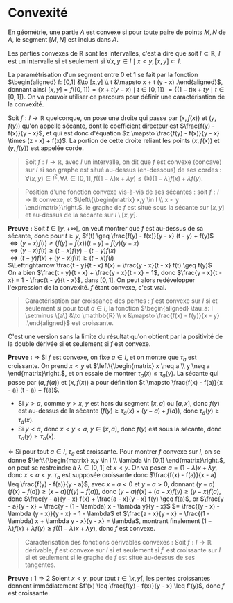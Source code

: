 # Convexité
En géométrie, une partie $A$ est convexe si pour toute paire de points $M,N$ de
$A$, le segment $[M,N]$ est inclus dans $A$.

Les parties convexes de $\mathbb{R}$ sont les intervalles, c'est à dire que soit
$I \subset \mathbb{R}$, $I$ est un intervalle si et seulement si
$\forall x,y \in I \mid x < y, [x,y] \subset I$.

La paramétrisation d'un segment entre $0$ et $1$ se fait par la fonction
$\begin{aligned} f: [0,1] &\to [x,y] \\ t &\mapsto x + t (y - x) .\end{aligned}$,
donnant ainsi $[x,y] = f([0,1]) = \{x + t (y - x) \mid t \in [0,1]\}$
$= \{(1 - t) x + t y \mid t \in [0,1]\}$. On va pouvoir utiliser ce parcours
pour définir une caractérisation de la convexité.

Soit $f : I \to \mathbb{R}$ quelconque, on pose une droite qui passe par
$(x,f(x))$ et $(y,f(y))$ qu'on appelle sécante, dont le coefficient directeur
est $\frac{f(y) - f(x)}{y - x}$, et qui est donc d'équation
$z \mapsto \frac{f(y) - f(x)}{y - x} \times (z - x) + f(x)$.
La portion de cette droite reliant les points $(x,f(x))$ et $(y,f(y))$
est appelée corde.

> Soit $f : I \to \mathbb{R}$, avec $I$ un intervalle, on dit que $f$ est
> convexe (concave) sur $I$ si son graphe est situé au-dessus (en-dessous) de ses
> cordes :
> $\forall (x,y) \in I^2, \forall \lambda \in [0,1], f((1 - \lambda) x + \lambda y) \leq (\geq) (1-\lambda) f(x) + \lambda f(y)$.

> Position d'une fonction convexe vis-à-vis de ses sécantes : soit $f : I \to \mathbb{R}$
> convexe, et $\left\{\begin{matrix} x,y \in I \\ x < y \end{matrix}\right.$,
> le graphe de $f$ est situé sous la sécante sur $[x,y]$ et au-dessus de la
> sécante sur $I \setminus [x,y]$.

__Preuve :__ Soit $t \in [y,+\infty[$, on veut montrer que $f$ est au-dessus de
sa sécante, donc pour $t \geq y$, $f(t) \geq \frac{f(y) - f(x)}{y - x} (t - y) + f(y)$\
$\Leftrightarrow (y - x) f(t) \geq (f(y) - f(x)) (t - y) + f(y) (y - x)$\
$\Leftrightarrow (y - x) f(t) \geq (t - x) f(y) - (t - y) f(x)$\
$\Leftrightarrow (t - y) f(x) + (y - x) f(t) \geq (t - x) f(i)$\
$\Leftrightarrow \frac{t - y}{t - x} f(x) + \frac{y - x}{t - x} f(t) \geq f(y)$\
On a bien $\frac{t - y}{t - x} + \frac{y - x}{t - x} = 1$,
donc $\frac{y - x}{t - x} = 1 - \frac{t - y}{t - x}$, dans $[0,1]$.
On peut alors redévelopper l'expression de la convexité. $f$ étant convexe,
c'est vrai.

> Caractérisation par croissance des pentes :
> $f$ est convexe sur $I$ si et seulement si pour tout
> $a \in I$, la fonction
> $\begin{aligned} \tau_a: I \setminus \{a\} &\to \mathbb{R} \\ x &\mapsto \frac{f(x) - f(y)}{x - y} .\end{aligned}$
> est croissante.

C'est une version sans la limite du résultat qu'on obtient par la positivité de
la double dérivée si et seulement si $f$ est convexe.

__Preuve :__ $\Rightarrow$ Si $f$ est convexe, on fixe $a \in I$, et
on montre que $\tau_a$ est croissante. On prend $x < y$ et
$\left\{\begin{matrix} x \neq a \\ y \neq a \end{matrix}\right.$,
et on essaie de montrer $\tau_a(x) \leq \tau_a(y)$.
La sécante qui passe par $(a,f(a))$ et $(x,f(x))$
a pour définition $t \mapsto \frac{f(x) - f(a)}{x - a} (t - a) + f(a)$.
- Si $y > a$, comme $y > x$, $y$ est hors du segment $[x,a]$ ou $[a,x]$, donc
  $f(y)$ est au-dessus de la sécante ($f(y) \geq \tau_a(x) \times (y - a) + f(a)$),
  donc $\tau_a(y) \geq \tau_a(x)$.
- Si $y < a$, donc $x < y < a$, $y \in [x,a]$, donc $f(y)$ est sous la sécante,
  donc $\tau_a(y) \geq \tau_a(x)$.

$\Leftarrow$ Si pour tout $a \in I$, $\tau_a$ est croissante. Pour montrer $f$
convexe sur $I$, on se donne $\left\{\begin{matrix} x,y \in I \\ \lambda \in [0,1] \end{matrix}\right.$,
on peut se restreindre à $\lambda \in ]0,1[$ et $x < y$. On va poser $a = (1 - \lambda) x + \lambda y$,
donc $x < a < y$. $\tau_a$ est supposée croissante donc
$\frac{f(x) - f(a)}{x - a} \leq \frac{f(y) - f(a)}{y - a}$, avec
$x - a < 0$ et $y - a > 0$, donnant $(y - a) (f(x) - f(a)) \geq (x - a) (f(y) - f(a))$,
donc $(y - a) f(x) + (a - x) f(y) \geq (y - x) f(a)$, donc
$\frac{y - a}{y - x} f(x) + \frac{a - x}{y - x} f(y) \geq f(a)$,
or $\frac{y - a}{y - x} = \frac{y - (1 - \lambda) x - \lambda y}{y - x}$
$= \frac{(y - x) - \lambda (y - x)}{y - x} = 1 - \lambda$
et $\frac{a - x}{y - x} = \frac{(1 - \lambda) x + \lambda y - x}{y - x} = \lambda$,
montrant finalement $(1 - \lambda) f(x) + \lambda f(y) \geq f((1 - \lambda) x + \lambda y)$,
donc $f$ est convexe.

> Caractérisation des fonctions dérivables convexes :
> Soit $f : I \to \mathbb{R}$ dérivable,  $f$ est
> convexe sur $I$ si et seulement si $f'$ est croissante sur $I$
> si et seulement si le graphe de $f$ est situé au-dessus de ses tangentes.

__Preuve :__ $1 \Rightarrow 2$ Soient $x < y$, pour tout $t \in ]x,y[$, les
pentes croissantes donnent immédiatement $f'(x) \leq \frac{f(y) - f(x)}{y - x} \leq f'(y)$,
donc $f'$ est croissante.
